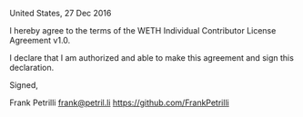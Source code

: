 United States, 27 Dec 2016

I hereby agree to the terms of the WETH Individual Contributor License
Agreement v1.0.

I declare that I am authorized and able to make this agreement and sign this
declaration.

Signed,

Frank Petrilli frank@petril.li https://github.com/FrankPetrilli
